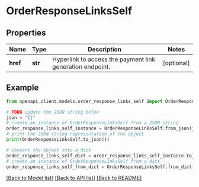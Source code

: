 # OrderResponseLinksSelf


## Properties

Name | Type | Description | Notes
------------ | ------------- | ------------- | -------------
**href** | **str** | Hyperlink to access the payment link generation endpoint. | [optional] 

## Example

```python
from openapi_client.models.order_response_links_self import OrderResponseLinksSelf

# TODO update the JSON string below
json = "{}"
# create an instance of OrderResponseLinksSelf from a JSON string
order_response_links_self_instance = OrderResponseLinksSelf.from_json(json)
# print the JSON string representation of the object
print(OrderResponseLinksSelf.to_json())

# convert the object into a dict
order_response_links_self_dict = order_response_links_self_instance.to_dict()
# create an instance of OrderResponseLinksSelf from a dict
order_response_links_self_from_dict = OrderResponseLinksSelf.from_dict(order_response_links_self_dict)
```
[[Back to Model list]](../README.md#documentation-for-models) [[Back to API list]](../README.md#documentation-for-api-endpoints) [[Back to README]](../README.md)



